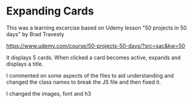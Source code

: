 # Expanding Cards

This was a learning excercise based on Udemy lesson "50 projects in 50 days" by Brad Travesty

https://www.udemy.com/course/50-projects-50-days/?src=sac&kw=50

It displays 5 cards. When clicked a card becomes active, expands and displays a title.

I commented on some aspects of the files to aid understanding and changed the class names to break the JS file and then fixed it.

I changed the images, font and h3
